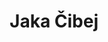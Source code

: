 ---
SICRIS: 15295
draft: false
fixName: jaka_čibej
lab: Laboratory for Cognitive Modeling
labPos: Laboratory Member
location: R2.30 - Laboratorij LTPO
mailInfo: jaka.cibej@ff.uni-lj.si
officeHours: null
profName: Jaka Čibej
profTitle: Researcher
telephoneInfo: null
title: Jaka Čibej
---